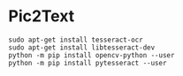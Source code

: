 # Pic2Text

    sudo apt-get install tesseract-ocr
    sudo apt-get install libtesseract-dev
    python -m pip install opencv-python --user
    python -m pip install pytesseract --user
